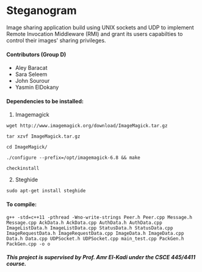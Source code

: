 # Steganogram
Image sharing application build using UNIX sockets and UDP to implement Remote Invocation Middleware (RMI) and grant its users capabilties to control their images' sharing privileges.

#### Contributors (Group D)
- Aley Baracat
- Sara Seleem
- John Sourour
- Yasmin ElDokany

#### Dependencies to be installed:
1. Imagemagick
```
wget http://www.imagemagick.org/download/ImageMagick.tar.gz
```
```
tar xzvf ImageMagick.tar.gz
```
```
cd ImageMagick/
```
```
./configure --prefix=/opt/imagemagick-6.8 && make
```
```
checkinstall
```
2. Steghide
```
sudo apt-get install steghide
```

#### To compile:
```g++ -std=c++11 -pthread -Wno-write-strings Peer.h Peer.cpp Message.h Message.cpp AckData.h AckData.cpp AuthData.h AuthData.cpp ImageListData.h ImageListData.cpp StatusData.h StatusData.cpp ImageRequestData.h ImageRequestData.cpp ImageData.h ImageData.cpp Data.h Data.cpp UDPSocket.h UDPSocket.cpp main_test.cpp PackGen.h PackGen.cpp -o o```


##### This project is supervised by Prof. Amr El-Kadi under the CSCE 445/4411 course.
